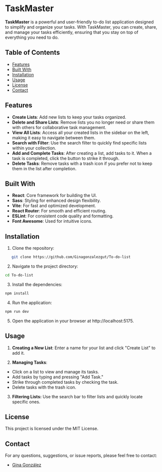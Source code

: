 # TaskMaster

**TaskMaster** is a powerful and user-friendly to-do list application designed to simplify and organize your tasks. With TaskMaster, you can create, share, and manage your tasks efficiently, ensuring that you stay on top of everything you need to do.

## Table of Contents

- [Features](#features)
- [Built With](#built-with)
- [Installation](#installation)
- [Usage](#usage)
- [License](#license)
- [Contact](#contact)

## Features

- **Create Lists**: Add new lists to keep your tasks organized.
- **Delete and Share Lists**: Remove lists you no longer need or share them with others for collaborative task management.
- **View All Lists**: Access all your created lists in the sidebar on the left, making it easy to navigate between them.
- **Search with Filter**: Use the search filter to quickly find specific lists within your collection.
- **Add and Complete Tasks**: After creating a list, add tasks to it. When a task is completed, click the button to strike it through.
- **Delete Tasks**: Remove tasks with a trash icon if you prefer not to keep them in the list after completion.

## Built With

- **React**: Core framework for building the UI.
- **Sass**: Styling for enhanced design flexibility.
- **Vite**: For fast and optimized development.
- **React Router**: For smooth and efficient routing.
- **ESLint**: For consistent code quality and formatting.
- **Font Awesome**: Used for intuitive icons.

## Installation

1. Clone the repository:

```bash
   git clone https://github.com/Ginagonzalezgut/To-do-list
```

2. Navigate to the project directory:

```bash
cd To-do-list
```

3. Install the dependencies:

```bash
npm install
```

4. Run the application:

```bash
npm run dev
```

5. Open the application in your browser at http://localhost:5175.

## Usage

1. **Creating a New List**: Enter a name for your list and click "Create List" to add it.

2. **Managing Tasks**:

- Click on a list to view and manage its tasks.
- Add tasks by typing and pressing "Add Task."
- Strike through completed tasks by checking the task.
- Delete tasks with the trash icon.

3. **Filtering Lists:** Use the search bar to filter lists and quickly locate specific ones.

## License

This project is licensed under the MIT License.

## Contact

For any questions, suggestions, or issue reports, please feel free to contact:

- [Gina González](https://github.com/Ginagonzalezgut)
